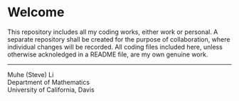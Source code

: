 # Welcome

This repository includes all my coding works, either work or personal. A separate repository shall be created for the 
purpose of collaboration, where individual changes will be recorded. All coding files included here, unless 
otherwise acknoledged in a README file, are my own genuine work. 
**********************************************************************************************
Muhe (Steve) Li   
Department of Mathematics   
University of California, Davis   
